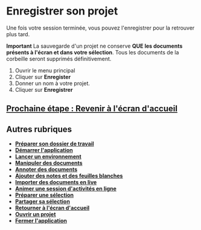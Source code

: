 # Enregistrer son projet

Une fois votre session terminée, vous pouvez l'enregistrer pour la retrouver plus tard.

**Important**
La sauvegarde d'un projet ne conserve **QUE les documents présents à l'écran et dans votre sélection**. Tous les documents de la corbeille seront supprimés définitivement.

1. Ouvrir le menu principal
2. Cliquer sur **Enregister**
3. Donner un nom à votre projet.
4. Cliquer sur **Enregistrer**

## [Prochaine étape : Revenir à l'écran d'accueil](./close-app.md)

## Autres rubriques
* [**Préparer son dossier de travail**](./prepare-content.md)
* [**Démarrer l'application**](./start-app.md)
* [**Lancer un environnement**](./new-universe.md)
* [**Manipuler des documents**](./manipulate-doc.md)
* [**Annoter des documents**](./annotate.md)
* [**Ajouter des notes et des feuilles blanches**](./add-notes.md)
* [**Importer des documents en live**](./import-docs.md)
* [**Animer une session d'activités en ligne**](./companion.md)
* [**Préparer une sélection**](./prepare-selection.md)
* [**Partager sa sélection**](./share-selection.md)
* [**Retourner à l'écran d'accueil**](./back-home.md)
* [**Ouvrir un projet**](./open-project.md)
* [**Fermer l'application**](./close-app.md)
